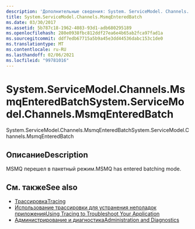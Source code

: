 ```yaml
---
description: 'Дополнительные сведения: System. ServiceModel. Channels. Мсмкентередбатч'
title: System.ServiceModel.Channels.MsmqEnteredBatch
ms.date: 03/30/2017
ms.assetid: 5b787c18-1962-4083-93d1-adb680295189
ms.openlocfilehash: 280e0938fbc812ddf27ea6e4b65ab2fca97fad1a
ms.sourcegitcommit: ddf7edb67715a5b9a45e3dd44536dabc153c1de0
ms.translationtype: MT
ms.contentlocale: ru-RU
ms.lasthandoff: 02/06/2021
ms.locfileid: "99781016"
---
```

# <a name="systemservicemodelchannelsmsmqenteredbatch"></a><span data-ttu-id="a2547-103">System.ServiceModel.Channels.MsmqEnteredBatch</span><span class="sxs-lookup"><span data-stu-id="a2547-103">System.ServiceModel.Channels.MsmqEnteredBatch</span></span>

<span data-ttu-id="a2547-104">System.ServiceModel.Channels.MsmqEnteredBatch</span><span class="sxs-lookup"><span data-stu-id="a2547-104">System.ServiceModel.Channels.MsmqEnteredBatch</span></span>  
  
## <a name="description"></a><span data-ttu-id="a2547-105">Описание</span><span class="sxs-lookup"><span data-stu-id="a2547-105">Description</span></span>  

 <span data-ttu-id="a2547-106">MSMQ перешел в пакетный режим.</span><span class="sxs-lookup"><span data-stu-id="a2547-106">MSMQ has entered batching mode.</span></span>  
  
## <a name="see-also"></a><span data-ttu-id="a2547-107">См. также</span><span class="sxs-lookup"><span data-stu-id="a2547-107">See also</span></span>

- [<span data-ttu-id="a2547-108">Трассировка</span><span class="sxs-lookup"><span data-stu-id="a2547-108">Tracing</span></span>](index.md)
- [<span data-ttu-id="a2547-109">Использование трассировки для устранения неполадок приложения</span><span class="sxs-lookup"><span data-stu-id="a2547-109">Using Tracing to Troubleshoot Your Application</span></span>](using-tracing-to-troubleshoot-your-application.md)
- [<span data-ttu-id="a2547-110">Администрирование и диагностика</span><span class="sxs-lookup"><span data-stu-id="a2547-110">Administration and Diagnostics</span></span>](../index.md)
